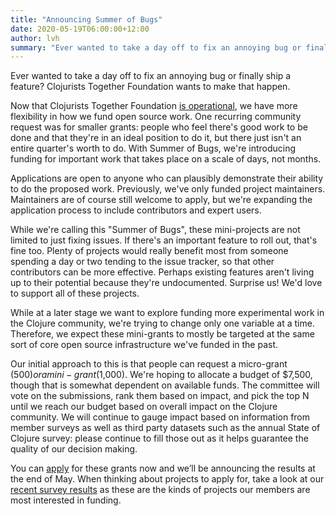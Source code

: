 ```yaml
---
title: "Announcing Summer of Bugs"
date: 2020-05-19T06:00:00+12:00
author: lvh
summary: "Ever wanted to take a day off to fix an annoying bug or finally ship a feature? Clojurists Together Foundation wants to make that happen."
---
```


Ever wanted to take a day off to fix an annoying bug or finally ship a feature? Clojurists Together Foundation wants to make that happen.

Now that Clojurists Together Foundation [is operational](/news/announcing-the-clojurists-together-foundation/), we have more flexibility in how we fund open source work. One recurring community request was for smaller grants: people who feel there's good work to be done and that they're in an ideal position to do it, but there just isn't an entire quarter's worth to do. With Summer of Bugs, we're introducing funding for important work that takes place on a scale of days, not months.

Applications are open to anyone who can plausibly demonstrate their ability to do the proposed work. Previously, we've only funded project maintainers. Maintainers are of course still welcome to apply, but we're expanding the application process to include contributors and expert users.

While we're calling this "Summer of Bugs", these mini-projects are not limited to just fixing issues. If there's an important feature to roll out, that's fine too. Plenty of projects would really benefit most from someone spending a day or two tending to the issue tracker, so that other contributors can be more effective. Perhaps existing features aren't living up to their potential because they're undocumented. Surprise us! We'd love to support all of these projects.

While at a later stage we want to explore funding more experimental work in the Clojure community, we're trying to change only one variable at a time. Therefore, we expect these mini-grants to mostly be targeted at the same sort of core open source infrastructure we've funded in the past.

Our initial approach to this is that people can request a micro-grant ($500) or a mini-grant ($1,000). We're hoping to allocate a budget of $7,500, though that is somewhat dependent on available funds. The committee will vote on the submissions, rank them based on impact, and pick the top N until we reach our budget based on overall impact on the Clojure community. We will continue to gauge impact based on information from member surveys as well as third party datasets such as the annual State of Clojure survey: please continue to fill those out as it helps guarantee the quality of our decision making.

You can [apply](/open-source/) for these grants now and we’ll be announcing the results at the end of May. When thinking about projects to apply for, take a look at our [recent survey results](/news/q2-2020-survey-results/) as these are the kinds of projects our members are most interested in funding.
